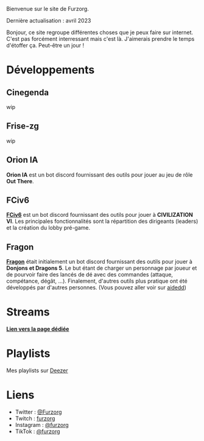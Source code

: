 Bienvenue sur le site de Furzorg.

Dernière actualisation : avril 2023

Bonjour, ce site regroupe différentes choses que je peux faire sur internet. 
C'est pas forcément interressant mais c'est là. 
J'aimerais prendre le temps d'étoffer ça.
Peut-être un jour !

# Développements

## Cinegenda

wip

## Frise-zg

wip

## Orion IA

**Orion IA** est un bot discord fournissant des outils pour jouer au jeu de rôle **Out There**.

## FCiv6

**[FCiv6](https://furzorg.github.io/fciv6)** est un bot discord fournissant des outils pour jouer à **CIVILIZATION VI**.
Les principales fonctionnalités sont la répartition des dirigeants (leaders) et la création du lobby pré-game.

## Fragon

**[Fragon](https://furzorg.github.io/fragon)** était initialement un bot discord fournissant des outils pour jouer à **Donjons et Dragons 5**. Le but étant de charger un personnage par joueur et de pourvoir faire des lancés de dé avec des commandes (attaque, compétance, dégât, ...). Finalement, d'autres outils plus pratique ont été développés par d'autres personnes. (Vous pouvez aller voir sur [aidedd](https://www.aidedd.org/))

# Streams

**[Lien vers la page dédiée](https://furzorg.github.io/Streams)**

# Playlists

Mes playlists sur [Deezer](https://www.deezer.com/fr/profile/2087471262/playlists)

# Liens

- Twitter : [@Furzorg](https://twitter.com/Furzorg)
- Twitch : [furzorg](https://twitch.tv/furzorg)
- Instagram : [@furzorg](https://www.instagram.com/furzorg)
- TikTok : [@furzorg](https://www.tiktok.com/@furzorg)
